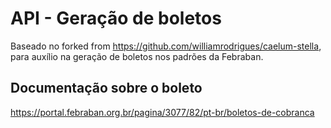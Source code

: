 # API - Geração de boletos

Baseado no forked from https://github.com/williamrodrigues/caelum-stella, para auxílio na geração de boletos nos padrões da Febraban.

## Documentação sobre o boleto
https://portal.febraban.org.br/pagina/3077/82/pt-br/boletos-de-cobranca
